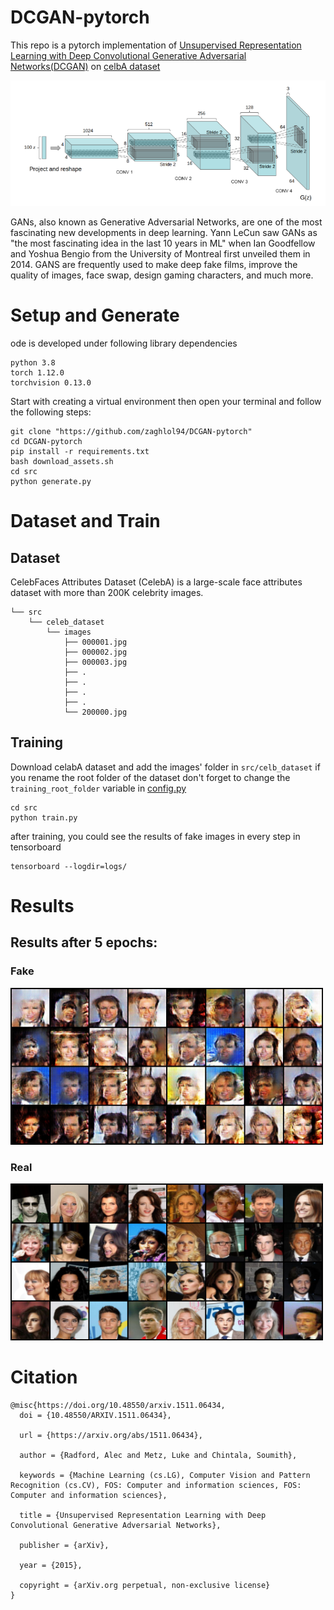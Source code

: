 # DCGAN-pytorch
This repo is a pytorch implementation of 
[Unsupervised Representation Learning with 
Deep Convolutional Generative Adversarial 
Networks(DCGAN)](https://arxiv.org/abs/1511.06434) on [celbA dataset](https://mmlab.ie.cuhk.edu.hk/projects/CelebA.html)


![](imgs/dcgan.png)


GANs, also known as Generative Adversarial Networks, are one of the most fascinating new developments in deep learning.
Yann LeCun saw GANs as "the most fascinating idea in the last 10 years in ML" when Ian Goodfellow and Yoshua Bengio from the University of Montreal first unveiled them in 2014.
GANS are frequently used to make deep fake films, improve the quality of images, face swap, design gaming characters, and much more. 
# Setup and Generate
ode is developed under following library dependencies
```commandline
python 3.8
torch 1.12.0
torchvision 0.13.0
```
Start with creating a virtual environment then open your terminal and follow the following steps:
```commandline
git clone "https://github.com/zaghlol94/DCGAN-pytorch"
cd DCGAN-pytorch
pip install -r requirements.txt
bash download_assets.sh
cd src
python generate.py
```
# Dataset and Train
## Dataset
CelebFaces Attributes Dataset (CelebA) is a large-scale face attributes 
dataset with more than 200K celebrity images. 
```commandline
└── src
    └── celeb_dataset
        └── images
            ├── 000001.jpg
            ├── 000002.jpg
            ├── 000003.jpg
            ├── .
            ├── .
            ├── .
            ├── .                        
            └── 200000.jpg
```
## Training
Download celabA dataset and add the images' folder in ```src/celb_dataset```
if you rename the root folder of the dataset don't forget to change the ````training_root_folder````
variable in [config.py](https://github.com/zaghlol94/GAN-MNIST/blob/main/src/config.py)
```commandline
cd src
python train.py
```
after training, you could see the results of fake images in every step in tensorboard
```
tensorboard --logdir=logs/ 
```
# Results
## Results after 5 epochs:
### Fake
<img src="imgs/fake.png" width="500" />

### Real
<img src="imgs/real.png" width="500" />

# Citation
```commandline
@misc{https://doi.org/10.48550/arxiv.1511.06434,
  doi = {10.48550/ARXIV.1511.06434},
  
  url = {https://arxiv.org/abs/1511.06434},
  
  author = {Radford, Alec and Metz, Luke and Chintala, Soumith},
  
  keywords = {Machine Learning (cs.LG), Computer Vision and Pattern Recognition (cs.CV), FOS: Computer and information sciences, FOS: Computer and information sciences},
  
  title = {Unsupervised Representation Learning with Deep Convolutional Generative Adversarial Networks},
  
  publisher = {arXiv},
  
  year = {2015},
  
  copyright = {arXiv.org perpetual, non-exclusive license}
}

```
